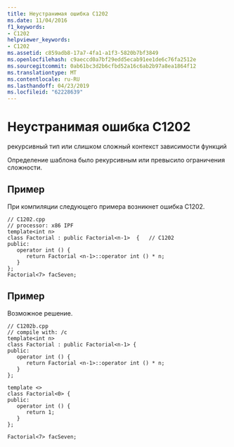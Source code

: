 ```yaml
---
title: Неустранимая ошибка C1202
ms.date: 11/04/2016
f1_keywords:
- C1202
helpviewer_keywords:
- C1202
ms.assetid: c859adb8-17a7-4fa1-a1f3-5820b7bf3849
ms.openlocfilehash: c9aeccd0a7bf29edd5ecab91ee1de6c76fa2512e
ms.sourcegitcommit: 0ab61bc3d2b6cfbd52a16c6ab2b97a8ea1864f12
ms.translationtype: MT
ms.contentlocale: ru-RU
ms.lasthandoff: 04/23/2019
ms.locfileid: "62228639"
---
```

# <a name="fatal-error-c1202"></a>Неустранимая ошибка C1202

рекурсивный тип или слишком сложный контекст зависимости функций

Определение шаблона было рекурсивным или превысило ограничения сложности.

## <a name="example"></a>Пример

При компиляции следующего примера возникнет ошибка C1202.

```
// C1202.cpp
// processor: x86 IPF
template<int n>
class Factorial : public Factorial<n-1>  {   // C1202
public:
   operator int () {
      return Factorial <n-1>::operator int () * n;
   }
};
Factorial<7> facSeven;
```

## <a name="example"></a>Пример

Возможное решение.

```
// C1202b.cpp
// compile with: /c
template<int n>
class Factorial : public Factorial<n-1> {
public:
   operator int () {
      return Factorial <n-1>::operator int () * n;
   }
};

template <>
class Factorial<0> {
public:
   operator int () {
      return 1;
   }
};

Factorial<7> facSeven;
```